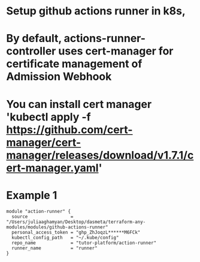 # Setup github actions runner in k8s, 
# By default, actions-runner-controller uses cert-manager for certificate management of Admission Webhook
# You can install cert manager 'kubectl apply -f https://github.com/cert-manager/cert-manager/releases/download/v1.7.1/cert-manager.yaml'


# Example 1 

```
module "action-runner" {
  source                = "/Users/juliaaghamyan/Desktop/dasmeta/terraform-any-modules/modules/github-actions-runner"
  personal_access_token = "ghp_ZhJoqzL******M6FCk"
  kubectl_config_path   = "~/.kube/config"
  repo_name             = "tutor-platform/action-runner"
  runner_name           = "runner"
}
```